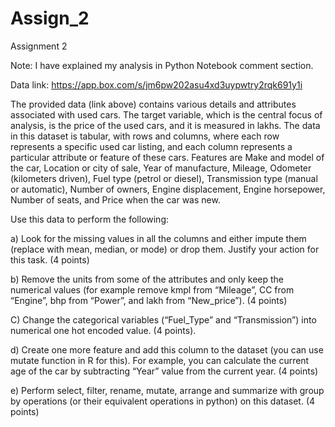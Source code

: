# Assign_2
Assignment 2

Note: I have explained my analysis in Python Notebook comment section.

Data link: https://app.box.com/s/jm6pw202asu4xd3uypwtry2rqk691y1i

The provided data (link above) contains various details and attributes associated with used cars. The target variable, which is the central focus of analysis, is the price of the used cars, and it is measured in lakhs. The data in this dataset is tabular, with rows and columns, where each row represents a specific used car listing, and each column represents a particular attribute or feature of these cars. Features are Make and model of the car, Location or city of sale, Year of manufacture, Mileage, Odometer (kilometers driven), Fuel type (petrol or diesel), Transmission type (manual or automatic), Number of owners, Engine displacement, Engine horsepower, Number of seats, and Price when the car was new.

Use this data to perform the following:

a) Look for the missing values in all the columns and either impute them (replace with mean, median, or mode) or drop them. Justify your action for this task. (4 points)

b) Remove the units from some of the attributes and only keep the numerical values (for example remove kmpl from “Mileage”, CC from “Engine”, bhp from “Power”, and lakh from “New_price”). (4 points)

C) Change the categorical variables (“Fuel_Type” and “Transmission”) into numerical one hot encoded value. (4 points).

d) Create one more feature and add this column to the dataset (you can use mutate function in R for this). For example, you can calculate the current age of the car by subtracting “Year” value from the current year. (4 points)

e) Perform select, filter, rename, mutate, arrange and summarize with group by operations (or their equivalent operations in python) on this dataset. (4 points)
